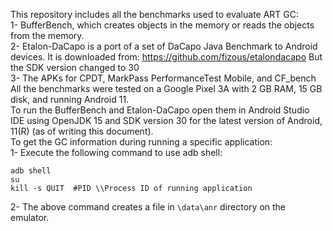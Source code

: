 This repository includes all the benchmarks used to evaluate ART GC:  
1- BufferBench, which creates objects in the memory or reads the objects from the memory.   
2- Etalon-DaCapo is a port of a set of DaCapo Java Benchmark to Android devices. It is downloaded from: https://github.com/fizous/etalondacapo
But the SDK version changed to 30  
3- The APKs for CPDT, MarkPass PerformanceTest Mobile, and CF_bench  
All the benchmarks were tested on a Google Pixel 3A  with 2 GB RAM, 15 GB disk, and running Android 11.   
To run the BufferBench and Etalon-DaCapo open them in Android Studio IDE using OpenJDK 15 and SDK version 30 for the latest version of Android, 11(R) (as of writing this document).  
To get the GC information during running a specific application:  
1- Execute the following command to use adb shell:  
```
adb shell
su
kill -s QUIT  #PID \\Process ID of running application
```
2- The above command creates a file in `\data\anr` directory on the emulator.
